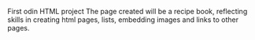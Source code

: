 First odin HTML project
The page created will be a recipe book, reflecting skills in creating html pages, lists, embedding images and links to other pages.
